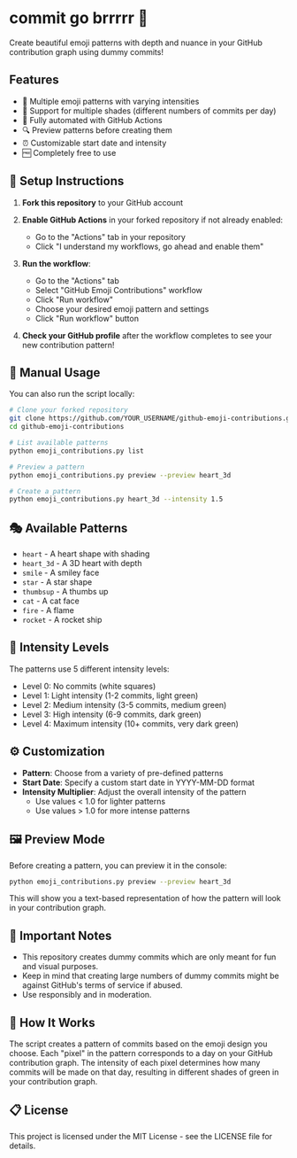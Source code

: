 # commit go brrrrr 🔫

Create beautiful emoji patterns with depth and nuance in your GitHub contribution graph using dummy commits!

## Features

- 🎨 Multiple emoji patterns with varying intensities
- 🌈 Support for multiple shades (different numbers of commits per day)
- 🤖 Fully automated with GitHub Actions
- 🔍 Preview patterns before creating them
- ⏰ Customizable start date and intensity
- 🆓 Completely free to use

## 🚀 Setup Instructions

1. **Fork this repository** to your GitHub account

2. **Enable GitHub Actions** in your forked repository if not already enabled:
   - Go to the "Actions" tab in your repository
   - Click "I understand my workflows, go ahead and enable them"

3. **Run the workflow**:
   - Go to the "Actions" tab
   - Select "GitHub Emoji Contributions" workflow
   - Click "Run workflow"
   - Choose your desired emoji pattern and settings
   - Click "Run workflow" button

4. **Check your GitHub profile** after the workflow completes to see your new contribution pattern!

## 📝 Manual Usage

You can also run the script locally:

```bash
# Clone your forked repository
git clone https://github.com/YOUR_USERNAME/github-emoji-contributions.git
cd github-emoji-contributions

# List available patterns
python emoji_contributions.py list

# Preview a pattern
python emoji_contributions.py preview --preview heart_3d

# Create a pattern
python emoji_contributions.py heart_3d --intensity 1.5
```

## 🎭 Available Patterns

- `heart` - A heart shape with shading
- `heart_3d` - A 3D heart with depth
- `smile` - A smiley face
- `star` - A star shape
- `thumbsup` - A thumbs up
- `cat` - A cat face
- `fire` - A flame
- `rocket` - A rocket ship

## 🌈 Intensity Levels

The patterns use 5 different intensity levels:

- Level 0: No commits (white squares)
- Level 1: Light intensity (1-2 commits, light green)
- Level 2: Medium intensity (3-5 commits, medium green)
- Level 3: High intensity (6-9 commits, dark green)
- Level 4: Maximum intensity (10+ commits, very dark green)

## ⚙️ Customization

- **Pattern**: Choose from a variety of pre-defined patterns
- **Start Date**: Specify a custom start date in YYYY-MM-DD format
- **Intensity Multiplier**: Adjust the overall intensity of the pattern
  - Use values < 1.0 for lighter patterns
  - Use values > 1.0 for more intense patterns

## 🖼️ Preview Mode

Before creating a pattern, you can preview it in the console:

```bash
python emoji_contributions.py preview --preview heart_3d
```

This will show you a text-based representation of how the pattern will look in your contribution graph.

## 📝 Important Notes

- This repository creates dummy commits which are only meant for fun and visual purposes.
- Keep in mind that creating large numbers of dummy commits might be against GitHub's terms of service if abused.
- Use responsibly and in moderation.

## 🤔 How It Works

The script creates a pattern of commits based on the emoji design you choose. Each "pixel" in the pattern corresponds to a day on your GitHub contribution graph. The intensity of each pixel determines how many commits will be made on that day, resulting in different shades of green in your contribution graph.

## 📋 License

This project is licensed under the MIT License - see the LICENSE file for details.
